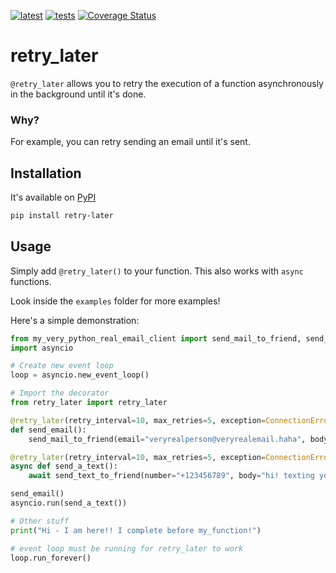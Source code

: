 [![latest](https://github.com/krishnasism/retry-later/actions/workflows/publish.yml/badge.svg)](https://github.com/krishnasism/retry-later/actions/workflows/publish.yml)
[![tests](https://github.com/krishnasism/retry-later/actions/workflows/test.yml/badge.svg?branch=main)](https://github.com/krishnasism/retry-later/actions/workflows/test.yml)
[![Coverage Status](https://coveralls.io/repos/github/krishnasism/retry-later/badge.svg?branch=main)](https://coveralls.io/github/krishnasism/retry-later?branch=main)
# retry_later

`@retry_later` allows you to retry the execution of a function asynchronously in the background until it's done.

### Why?

For example, you can retry sending an email until it's sent.

## Installation
It's available on [PyPI](https://pypi.org/project/retry-later/)
```bash
pip install retry-later
```

## Usage

Simply add `@retry_later()` to your function. This also works with `async` functions.

Look inside the `examples` folder for more examples!

Here's a simple demonstration:

```python
from my_very_python_real_email_client import send_mail_to_friend, send_text_to_friend
import asyncio

# Create new event loop
loop = asyncio.new_event_loop()

# Import the decorator
from retry_later import retry_later

@retry_later(retry_interval=10, max_retries=5, exception=ConnectionError)
def send_email():
    send_mail_to_friend(email="veryrealperson@veryrealemail.haha", body="hi!")

@retry_later(retry_interval=10, max_retries=5, exception=ConnectionError)
async def send_a_text():
    await send_text_to_friend(number="+123456789", body="hi! texting you")

send_email()
asyncio.run(send_a_text())

# Other stuff
print("Hi - I am here!! I complete before my_function!")

# event loop must be running for retry_later to work
loop.run_forever()
